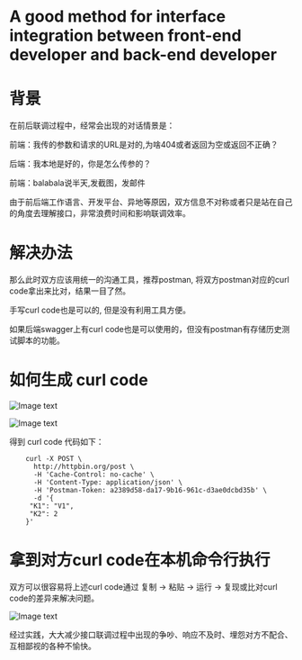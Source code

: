 # A good method for interface integration between front-end  developer and back-end developer

# 背景

在前后联调过程中，经常会出现的对话情景是：

前端：我传的参数和请求的URL是对的,为啥404或者返回为空或返回不正确？

后端：我本地是好的，你是怎么传参的？

前端：balabala说半天,发截图，发邮件

由于前后端工作语言、开发平台、异地等原因，双方信息不对称或者只是站在自己的角度去理解接口，非常浪费时间和影响联调效率。

# 解决办法

那么此时双方应该用统一的沟通工具，推荐postman, 将双方postman对应的curl code拿出来比对，结果一目了然。

手写curl code也是可以的, 但是没有利用工具方便。

如果后端swagger上有curl code也是可以使用的，但没有postman有存储历史测试脚本的功能。

# 如何生成 curl code

![Image text](https://github.com/liangzhifeng/postman/blob/master/img/1.jpeg)

![Image text](https://github.com/liangzhifeng/postman/blob/master/img/2.jpeg)

得到 curl code 代码如下：

        curl -X POST \
          http://httpbin.org/post \
          -H 'Cache-Control: no-cache' \
          -H 'Content-Type: application/json' \
          -H 'Postman-Token: a2389d58-da17-9b16-961c-d3ae0dcbd35b' \
          -d '{
         "K1": "V1",
         "K2": 2
        }'




# 拿到对方curl code在本机命令行执行

双方可以很容易将上述curl code通过 复制 -> 粘贴 -> 运行 -> 复现或比对curl code的差异来解决问题。

![Image text](https://github.com/liangzhifeng/postman/blob/master/img/3.png)


经过实践，大大减少接口联调过程中出现的争吵、响应不及时、埋怨对方不配合、互相鄙视的各种不愉快。

